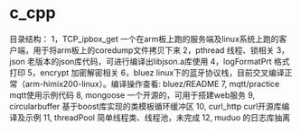 # c_cpp
目录结构：
1，TCP_ipbox_get 一个在arm板上跑的服务端及linux系统上跑的客户端，用于将arm板上的coredump文件拷贝下来
2，pthread 线程、锁相关
3，json 老版本的json库代码，可进行编译出libjson.a库使用
4，logFormatPrt 格式打印
5，encrypt 加密解密相关
6，bluez linux下的蓝牙协议栈，目前交叉编译正常（arm-himix200-linux）。编译操作查看: bluez/README
7, mqtt/practice mqtt使用示例代码
8, mongoose 一个开源的，可用于搭建web服务
9, circularbuffer 基于boost库实现的类模板循环缓冲区
10, curl_http curl开源库编译及示例
11, threadPool 简单线程类、线程池，未完成
12, muduo 的日志库抽离
